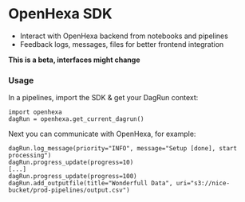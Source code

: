 # OpenHexa SDK

- Interact with OpenHexa backend from notebooks and pipelines
- Feedback logs, messages, files for better frontend integration

**This is a beta, interfaces might change**

### Usage

In a pipelines, import the SDK & get your DagRun context:

```
import openhexa
dagRun = openhexa.get_current_dagrun()
```

Next you can communicate with OpenHexa, for example:

```
dagRun.log_message(priority="INFO", message="Setup [done], start processing")
dagRun.progress_update(progress=10)
[...]
dagRun.progress_update(progress=100)
dagRun.add_outputfile(title="Wonderfull Data", uri="s3://nice-bucket/prod-pipelines/output.csv")
```
